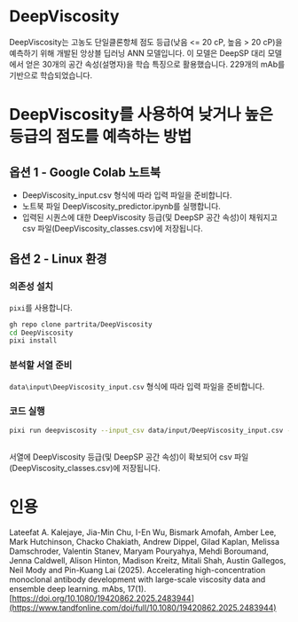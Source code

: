 # DeepViscosity

DeepViscosity는 고농도 단일클론항체 점도 등급(낮음 <= 20 cP, 높음 > 20 cP)을 예측하기 위해 개발된 앙상블 딥러닝 ANN 모델입니다. 이 모델은 DeepSP 대리 모델에서 얻은 30개의 공간 속성(설명자)을 학습 특징으로 활용했습니다. 229개의 mAb를 기반으로 학습되었습니다.

# DeepViscosity를 사용하여 낮거나 높은 등급의 점도를 예측하는 방법

## 옵션 1 - Google Colab 노트북

- DeepViscosity_input.csv 형식에 따라 입력 파일을 준비합니다.
- 노트북 파일 DeepViscosity_predictor.ipynb를 실행합니다.
- 입력된 시퀀스에 대한 DeepViscosity 등급(및 DeepSP 공간 속성)이 채워지고 csv 파일(DeepViscosity_classes.csv)에 저장됩니다.

## 옵션 2 - Linux 환경


### 의존성 설치

`pixi`를 사용합니다.

```bash
gh repo clone partrita/DeepViscosity
cd DeepViscosity
pixi install
```

### 분석할 서열 준비

`data\input\DeepViscosity_input.csv` 형식에 따라 입력 파일을 준비합니다.


### 코드 실행

```bash
pixi run deepviscosity --input_csv data/input/DeepViscosity_input.csv --output_csv data/output/
 
```

서열에 DeepViscosity 등급(및 DeepSP 공간 속성)이 확보되어 csv 파일(DeepViscosity_classes.csv)에 저장됩니다.

# 인용

Lateefat A. Kalejaye, Jia-Min Chu, I-En Wu, Bismark Amofah, Amber Lee, Mark Hutchinson, Chacko Chakiath, Andrew Dippel, Gilad Kaplan, Melissa Damschroder, Valentin Stanev, Maryam Pouryahya, Mehdi Boroumand, Jenna Caldwell, Alison Hinton, Madison Kreitz, Mitali Shah, Austin Gallegos, Neil Mody and Pin-Kuang Lai (2025). Accelerating high-concentration monoclonal antibody development with large-scale viscosity data and ensemble deep learning. mAbs, 17(1). [https://doi.org/10.1080/19420862.2025.2483944](https://www.tandfonline.com/doi/full/10.1080/19420862.2025.2483944)
